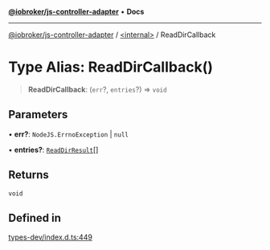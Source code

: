 [**@iobroker/js-controller-adapter**](../../README.md) • **Docs**

***

[@iobroker/js-controller-adapter](../../globals.md) / [\<internal\>](../README.md) / ReadDirCallback

# Type Alias: ReadDirCallback()

> **ReadDirCallback**: (`err`?, `entries`?) => `void`

## Parameters

• **err?**: `NodeJS.ErrnoException` \| `null`

• **entries?**: [`ReadDirResult`](../interfaces/ReadDirResult.md)[]

## Returns

`void`

## Defined in

[types-dev/index.d.ts:449](https://github.com/ioBroker/ioBroker.js-controller/blob/dae94f706cc75e41fc7f1fe6bb283f8c8f9ede06/packages/types-dev/index.d.ts#L449)

